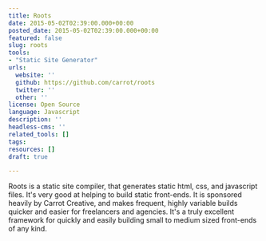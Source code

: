 ```yaml
---
title: Roots
date: 2015-05-02T02:39:00.000+00:00
posted_date: 2015-05-02T02:39:00.000+00:00
featured: false
slug: roots
tools:
- "Static Site Generator"
urls:
  website: ''
  github: https://github.com/carrot/roots
  twitter: ''
  other: ''
license: Open Source
language: Javascript
description: ''
headless-cms: ''
related_tools: []
tags: 
resources: []
draft: true

---
```

Roots is a static site compiler, that generates static html, css, and javascript files. It's very good at helping to build static front-ends. It is sponsored heavily by Carrot Creative, and makes frequent, highly variable builds quicker and easier for freelancers and agencies. It's a truly excellent framework for quickly and easily building small to medium sized front-ends of any kind.

